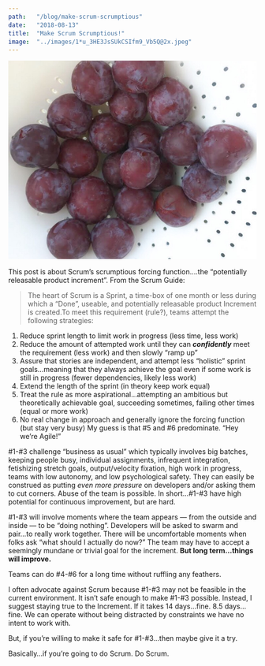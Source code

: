 ```yaml
---
path:	"/blog/make-scrum-scrumptious"
date:	"2018-08-13"
title:	"Make Scrum Scrumptious!"
image:	"../images/1*u_3HE3JsSUkCSIfm9_Vb5Q@2x.jpeg"
---
```


![](../images/1*u_3HE3JsSUkCSIfm9_Vb5Q@2x.jpeg)

This post is about Scrum’s scrumptious forcing function….the “potentially releasable product increment”. From the Scrum Guide:


> The heart of Scrum is a Sprint, a time-box of one month or less during which a “Done”, useable, and potentially releasable product Increment is created.To meet this requirement (rule?), teams attempt the following strategies:

1. Reduce sprint length to limit work in progress (less time, less work)
2. Reduce the amount of attempted work until they can ***confidently*** meet the requirement (less work) and then slowly “ramp up”
3. Assure that stories are independent, and attempt less “holistic” sprint goals…meaning that they always achieve the goal even if some work is still in progress (fewer dependencies, likely less work)
4. Extend the length of the sprint (in theory keep work equal)
5. Treat the rule as more aspirational…attempting an ambitious but theoretically achievable goal, succeeding sometimes, failing other times (equal or more work)
6. No real change in approach and generally ignore the forcing function (but stay very busy)
My guess is that #5 and #6 predominate. “Hey we’re Agile!”

#1-#3 challenge “business as usual” which typically involves big batches, keeping people busy, individual assignments, infrequent integration, fetishizing stretch goals, output/velocity fixation, high work in progress, teams with low autonomy, and low psychological safety. They can easily be construed as putting *even more pressure* on developers and/or asking them to cut corners. Abuse of the team is possible. In short…#1-#3 have high potential for continuous improvement, but are hard.

#1-#3 will involve moments where the team appears — from the outside and inside — to be “doing nothing”. Developers will be asked to swarm and pair…to really work together. There will be uncomfortable moments when folks ask “what should I actually do now?” The team may have to accept a seemingly mundane or trivial goal for the increment. **But long term…things will improve.**

Teams can do #4-#6 for a long time without ruffling any feathers.

I often advocate against Scrum because #1-#3 may not be feasible in the current environment. It isn’t safe enough to make #1-#3 possible. Instead, I suggest staying true to the Increment. If it takes 14 days…fine. 8.5 days…fine. We can operate without being distracted by constraints we have no intent to work with.

But, if you’re willing to make it safe for #1-#3…then maybe give it a try.

Basically…if you’re going to do Scrum. Do Scrum.

